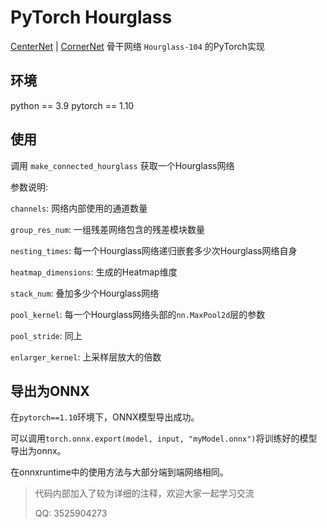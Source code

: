 # PyTorch Hourglass

[CenterNet](https://github.com/xingyizhou/CenterNet) | [CornerNet](https://github.com/princeton-vl/CornerNet) 骨干网络 `Hourglass-104` 的PyTorch实现

## 环境

python == 3.9
pytorch == 1.10

## 使用

调用 `make_connected_hourglass` 获取一个Hourglass网络

参数说明:

`channels`: 网络内部使用的通道数量

`group_res_num`: 一组残差网络包含的残差模块数量

`nesting_times`: 每一个Hourglass网络递归嵌套多少次Hourglass网络自身

`heatmap_dimensions`: 生成的Heatmap维度

`stack_num`: 叠加多少个Hourglass网络

`pool_kernel`: 每一个Hourglass网络头部的`nn.MaxPool2d`层的参数

`pool_stride`: 同上

`enlarger_kernel`: 上采样层放大的倍数

## 导出为ONNX

在`pytorch==1.10`环境下，ONNX模型导出成功。

可以调用`torch.onnx.export(model, input, "myModel.onnx")`将训练好的模型导出为onnx。

在onnxruntime中的使用方法与大部分端到端网络相同。

> 代码内部加入了较为详细的注释，欢迎大家一起学习交流
>
> QQ: 3525904273


